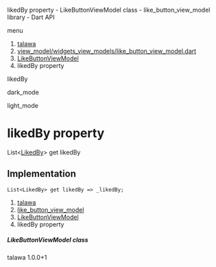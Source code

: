 




likedBy property - LikeButtonViewModel class - like\_button\_view\_model library - Dart API







menu

1. [talawa](../../index.html)
2. [view\_model/widgets\_view\_models/like\_button\_view\_model.dart](../../view_model_widgets_view_models_like_button_view_model/view_model_widgets_view_models_like_button_view_model-library.html)
3. [LikeButtonViewModel](../../view_model_widgets_view_models_like_button_view_model/LikeButtonViewModel-class.html)
4. likedBy property

likedBy


dark\_mode

light\_mode




# likedBy property


List<[LikedBy](../../models_post_post_model/LikedBy-class.html)>
get
likedBy

## Implementation

```
List<LikedBy> get likedBy => _likedBy;
```


 


1. [talawa](../../index.html)
2. [like\_button\_view\_model](../../view_model_widgets_view_models_like_button_view_model/view_model_widgets_view_models_like_button_view_model-library.html)
3. [LikeButtonViewModel](../../view_model_widgets_view_models_like_button_view_model/LikeButtonViewModel-class.html)
4. likedBy property

##### LikeButtonViewModel class





talawa
1.0.0+1






